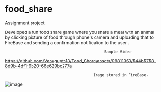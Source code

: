 # food_share

Assignment project

Developed a fun food share game where you share a meal with an animal by clicking picture of food through phone's camera and uploading that to FireBase and sending a confirmation notification to the user .

                                                 Sample Video-
 
  https://github.com/Vasugupta13/Food_Share/assets/98811369/544b5758-8d9b-4df1-9b20-66e629bc277a

                                            Image stored in FireBase-

 ![image](https://github.com/Vasugupta13/Food_Share/assets/98811369/fa083654-16be-4bd3-ae74-8c620911ea18)

